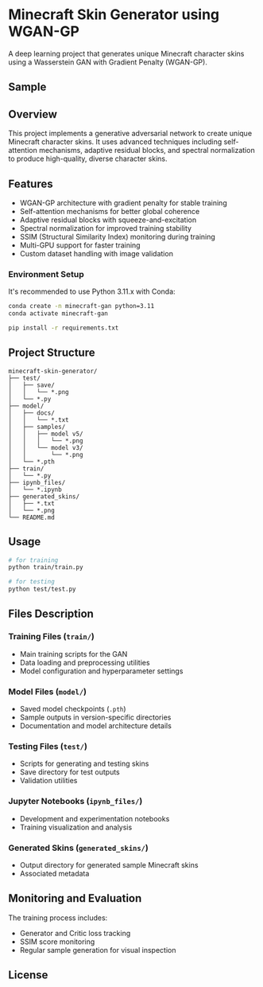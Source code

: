 # Minecraft Skin Generator using WGAN-GP

A deep learning project that generates unique Minecraft character skins using a Wasserstein GAN with Gradient Penalty (WGAN-GP).

## Sample


## Overview

This project implements a generative adversarial network to create unique Minecraft character skins. It uses advanced techniques including self-attention mechanisms, adaptive residual blocks, and spectral normalization to produce high-quality, diverse character skins.

## Features

- WGAN-GP architecture with gradient penalty for stable training
- Self-attention mechanisms for better global coherence
- Adaptive residual blocks with squeeze-and-excitation
- Spectral normalization for improved training stability
- SSIM (Structural Similarity Index) monitoring during training
- Multi-GPU support for faster training
- Custom dataset handling with image validation


### Environment Setup

It's recommended to use Python 3.11.x with Conda:

```bash
conda create -n minecraft-gan python=3.11
conda activate minecraft-gan

pip install -r requirements.txt
```

## Project Structure

```
minecraft-skin-generator/
├── test/
│   ├── save/
│   │   └── *.png
│   └── *.py
├── model/
│   ├── docs/
│   │   └── *.txt
│   ├── samples/
│   │   ├── model v5/
│   │   │   └── *.png
│   │   └── model v3/
│   │       └── *.png
│   └── *.pth
├── train/
│   └── *.py
├── ipynb_files/
│   └── *.ipynb
├── generated_skins/
│   ├── *.txt
│   └── *.png
└── README.md
```

## Usage

```bash 
# for training
python train/train.py

# for testing
python test/test.py
```

## Files Description

### Training Files (`train/`)
- Main training scripts for the GAN
- Data loading and preprocessing utilities
- Model configuration and hyperparameter settings

### Model Files (`model/`)
- Saved model checkpoints (`.pth`)
- Sample outputs in version-specific directories
- Documentation and model architecture details

### Testing Files (`test/`)
- Scripts for generating and testing skins
- Save directory for test outputs
- Validation utilities

### Jupyter Notebooks (`ipynb_files/`)
- Development and experimentation notebooks
- Training visualization and analysis

### Generated Skins (`generated_skins/`)
- Output directory for generated sample Minecraft skins
- Associated metadata

## Monitoring and Evaluation

The training process includes:
- Generator and Critic loss tracking
- SSIM score monitoring
- Regular sample generation for visual inspection


## License
